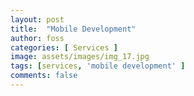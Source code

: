 ```yaml
---
layout: post
title:  "Mobile Development"
author: foss
categories: [ Services ]
image: assets/images/img_17.jpg
tags: [services, 'mobile development' ]
comments: false
---
```

